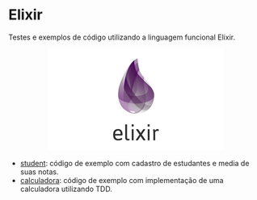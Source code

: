 # Elixir

Testes e exemplos de código utilizando a linguagem funcional Elixir. 

<p align="center">
<a name="top" href="https://elixir-lang.org/"><img width=350 src=".img/elixir.jpeg"></a>
</p>

* [student](student/): código de exemplo com cadastro de estudantes e media de suas notas.
* [calculadora](calculadora/): código de exemplo com implementação de uma calculadora utilizando TDD.

